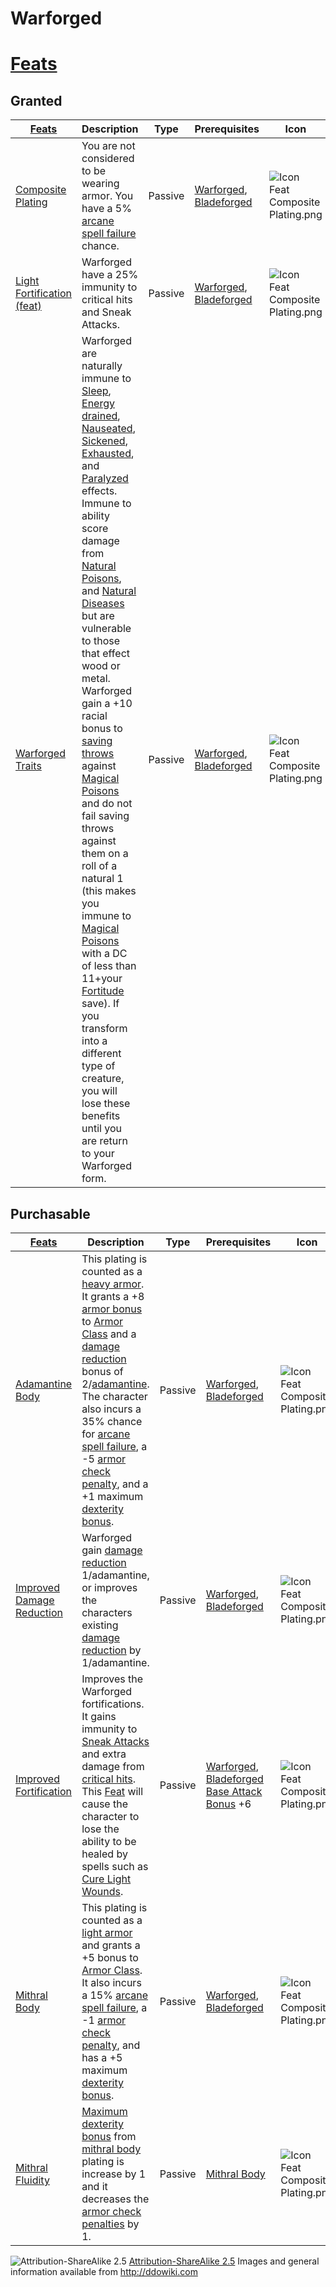 # Warforged

# [Feats](http://ddowiki.com/page/Category:Warforged_feats)

## Granted

| [ ][grantedFeats] [Feats][result]                                                      | Description                                                                                                                                                                                                                                                                                                                                                                                                                                                                                                                                                                                                                                                                                                                                                                                                                                                                                                                                                                                                                                                                                                                                                                                                                                                                     | Type    | Prerequisites                                                                                                                        | Icon                                                                        |
|----------------------------------------------------------------------------------------|---------------------------------------------------------------------------------------------------------------------------------------------------------------------------------------------------------------------------------------------------------------------------------------------------------------------------------------------------------------------------------------------------------------------------------------------------------------------------------------------------------------------------------------------------------------------------------------------------------------------------------------------------------------------------------------------------------------------------------------------------------------------------------------------------------------------------------------------------------------------------------------------------------------------------------------------------------------------------------------------------------------------------------------------------------------------------------------------------------------------------------------------------------------------------------------------------------------------------------------------------------------------------------|---------|--------------------------------------------------------------------------------------------------------------------------------------|-----------------------------------------------------------------------------|
| [Composite Plating](http://www.ddowiki.com/page/Composite_Plating "Composite Plating") | You are not considered to be wearing armor. You have a 5% [arcane spell failure](http://www.ddowiki.com/page/Arcane_spell_failure "Arcane spell failure") chance.                                                                                                                                                                                                                                                                                                                                                                                                                                                                                                                                                                                                                                                                                                                                                                                                                                                                                                                                                                                                                                                                                                               | Passive | [Warforged](http://www.ddowiki.com/page/Warforged "Warforged"), [Bladeforged](http://www.ddowiki.com/page/Bladeforged "Bladeforged") | ![Icon Feat Composite Plating.png](/images/Icon_Feat_Composite_Plating.png) |
| [Light Fortification (feat)][light_fort]                                               | Warforged have a 25% immunity to critical hits and Sneak Attacks.                                                                                                                                                                                                                                                                                                                                                                                                                                                                                                                                                                                                                                                                                                                                                                                                                                                                                                                                                                                                                                                                                                                                                                                                               | Passive | [Warforged](http://www.ddowiki.com/page/Warforged "Warforged"), [Bladeforged](http://www.ddowiki.com/page/Bladeforged "Bladeforged") | ![Icon Feat Composite Plating.png](/images/Icon_Feat_Composite_Plating.png) |
| [Warforged Traits](http://www.ddowiki.com/page/Warforged_Traits "Warforged Traits")    | Warforged are naturally immune to [Sleep](http://www.ddowiki.com/page/Sleep "Sleep"), [Energy drained](http://www.ddowiki.com/page/Energy_drained "Energy drained"), [Nauseated](http://www.ddowiki.com/page/Nauseated "Nauseated"), [Sickened](http://www.ddowiki.com/page/Sickened "Sickened"), [Exhausted](http://www.ddowiki.com/page/Exhausted "Exhausted"), and [Paralyzed](http://www.ddowiki.com/page/Paralyzed "Paralyzed") effects.<br />Immune to ability score damage from [Natural Poisons](http://www.ddowiki.com/page/Poison "Poison"), and [Natural Diseases](http://www.ddowiki.com/page/Disease "Disease") but are vulnerable to those that effect wood or metal. <br /> Warforged gain a +10 racial bonus to [saving throws](http://www.ddowiki.com/page/Saving_throw "Saving throw") against [Magical Poisons](http://www.ddowiki.com/page/Poison "Poison") and do not fail saving throws against them on a roll of a natural 1 (this makes you immune to [Magical Poisons](http://www.ddowiki.com/page/Poison "Poison") with a DC of less than 11+your [Fortitude](http://www.ddowiki.com/page/Fortitude "Fortitude") save). If you transform into a different type of creature, you will lose these benefits until you are return to your Warforged form. | Passive | [Warforged](http://www.ddowiki.com/page/Warforged "Warforged"), [Bladeforged](http://www.ddowiki.com/page/Bladeforged "Bladeforged") | ![Icon Feat Composite Plating.png](/images/Icon_Feat_Composite_Plating.png) |

## Purchasable

| [ ][availableFeats] [Feats][result]                                                                            | Description                                                                                                                                                                                                                                                                                                                                                                                                                                                                                                                                                                                                                                                                                                                                                                                                | Type    | Prerequisites                                                                                                                                                                                                                          | Icon                                                                        |
|----------------------------------------------------------------------------------------------------------------|------------------------------------------------------------------------------------------------------------------------------------------------------------------------------------------------------------------------------------------------------------------------------------------------------------------------------------------------------------------------------------------------------------------------------------------------------------------------------------------------------------------------------------------------------------------------------------------------------------------------------------------------------------------------------------------------------------------------------------------------------------------------------------------------------------|---------|----------------------------------------------------------------------------------------------------------------------------------------------------------------------------------------------------------------------------------------|-----------------------------------------------------------------------------|
| [Adamantine Body](http://www.ddowiki.com/page/Adamantine_Body "Adamantine Body")                               | This plating is counted as a [heavy armor](http://www.ddowiki.com/page/Category:Heavy_armor "Category:Heavy armor"). It grants a +8 [armor bonus](http://www.ddowiki.com/page/Armor_bonus "Armor bonus") to [Armor Class](http://www.ddowiki.com/page/Armor_Class "Armor Class") and a [damage reduction](http://www.ddowiki.com/page/Damage_reduction "Damage reduction") bonus of 2/[adamantine](http://www.ddowiki.com/page/Adamantine "Adamantine"). The character also incurs a 35% chance for [arcane spell failure](http://www.ddowiki.com/page/Arcane_spell_failure "Arcane spell failure"), a -5 [armor check penalty](http://www.ddowiki.com/page/Armor_check_penalty "Armor check penalty"), and a +1 maximum [dexterity bonus](http://www.ddowiki.com/page/Dexterity_bonus "Dexterity bonus"). | Passive | [Warforged](http://www.ddowiki.com/page/Warforged "Warforged"), [Bladeforged](http://www.ddowiki.com/page/Bladeforged "Bladeforged")                                                                                                   | ![Icon Feat Composite Plating.png](/images/Icon_Feat_Composite_Plating.png) |
| [Improved Damage Reduction](http://www.ddowiki.com/page/Improved_Damage_Reduction "Improved Damage Reduction") | Warforged gain [damage reduction](http://www.ddowiki.com/page/Damage_reduction "Damage reduction") 1/adamantine, or improves the characters existing [damage reduction](http://www.ddowiki.com/page/Damage_reduction "Damage reduction") by 1/adamantine.                                                                                                                                                                                                                                                                                                                                                                                                                                                                                                                                                  | Passive | [Warforged](http://www.ddowiki.com/page/Warforged "Warforged"), [Bladeforged](http://www.ddowiki.com/page/Bladeforged "Bladeforged")                                                                                                   | ![Icon Feat Composite Plating.png](/images/Icon_Feat_Composite_Plating.png) |
| [Improved Fortification](http://www.ddowiki.com/page/Improved_Fortification "Improved Fortification")          | Improves the Warforged fortifications. It gains immunity to [Sneak Attacks](http://www.ddowiki.com/page/Sneak_Attack "Sneak Attack") and extra damage from [critical hits](http://www.ddowiki.com/page/Critical_hit "Critical hit"). This [Feat](http://www.ddowiki.com/page/Feat "Feat") will cause the character to lose the ability to be healed by spells such as [Cure Light Wounds](http://www.ddowiki.com/page/Cure_Light_Wounds "Cure Light Wounds").                                                                                                                                                                                                                                                                                                                                              | Passive | [Warforged](http://www.ddowiki.com/page/Warforged "Warforged"), [Bladeforged](http://www.ddowiki.com/page/Bladeforged "Bladeforged")<br />   [Base Attack Bonus](http://www.ddowiki.com/page/Base_Attack_Bonus "Base Attack Bonus") +6 | ![Icon Feat Composite Plating.png](/images/Icon_Feat_Composite_Plating.png) |
| [Mithral Body](http://www.ddowiki.com/page/Mithral_Body "Mithral Body")                                        | This plating is counted as a [light armor](http://www.ddowiki.com/page/Category:Light_armor "Category:Light armor") and grants a +5 bonus to [Armor Class](http://www.ddowiki.com/page/Armor_Class "Armor Class"). It also incurs a 15% [arcane spell failure](http://www.ddowiki.com/page/Arcane_spell_failure "Arcane spell failure"), a -1 [armor check penalty](http://www.ddowiki.com/page/Armor_check_penalty "Armor check penalty"), and has a +5 maximum [dexterity bonus](http://www.ddowiki.com/page/Dexterity_bonus "Dexterity bonus").                                                                                                                                                                                                                                                         | Passive | [Warforged](http://www.ddowiki.com/page/Warforged "Warforged"), [Bladeforged](http://www.ddowiki.com/page/Bladeforged "Bladeforged")                                                                                                   | ![Icon Feat Composite Plating.png](/images/Icon_Feat_Composite_Plating.png) |
| [Mithral Fluidity](http://www.ddowiki.com/page/Mithral_Fluidity "Mithral Fluidity")                            | [Maximum dexterity bonus](http://www.ddowiki.com/page/Maximum_dexterity_bonus "Maximum dexterity bonus") from [mithral body](http://www.ddowiki.com/page/Mithral_Body "Mithral Body") plating is increase by 1 and it decreases the [armor check penalties](http://www.ddowiki.com/page/Armor_check_penalty "Armor check penalty") by 1.                                                                                                                                                                                                                                                                                                                                                                                                                                                                   | Passive | [Mithral Body](http://www.ddowiki.com/page/Mithral_Body "Mithral Body")                                                                                                                                                                | ![Icon Feat Composite Plating.png](/images/Icon_Feat_Composite_Plating.png) |

[light_fort]: http://www.ddowiki.com/page/Light_Fortification_%28feat%29 "Light Fortification (feat)"

[grantedFeats]: - "c:verify-rows=#feat:verifyGrantedFeats()"

[availableFeats]: - "c:verify-rows=#feat:verifyAvailableFeats()"

[_matchStrategy_]: - "c:matchStrategy=KeyMatch"

[result]: - "?=#feat"

[elf_feat]: http://www.ddowiki.com/edit/Elf_(feat)?redlink=1 "Elf (feat) (page does not exist)"

[elf_race]: http://www.ddowiki.com/page/Elf "Elf"

[sunelf_race]: http://www.ddowiki.com/page/Sun_Elf_(Morninglord) "Sun Elf (Morninglord)"
![Attribution-ShareAlike 2.5](/images/somerights20.png)
[Attribution-ShareAlike 2.5](https://creativecommons.org/licenses/by-sa/2.5/) Images and general information available
from http://ddowiki.com
